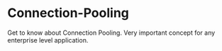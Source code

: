 # Connection-Pooling
Get to know about Connection Pooling. Very important concept for any enterprise level application.
